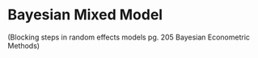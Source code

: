 # Bayesian Mixed Model

(Blocking steps in random effects models pg. 205 Bayesian Econometric Methods)
